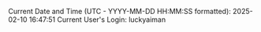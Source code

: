 Current Date and Time (UTC - YYYY-MM-DD HH:MM:SS formatted): 2025-02-10 16:47:51
Current User's Login: luckyaiman

